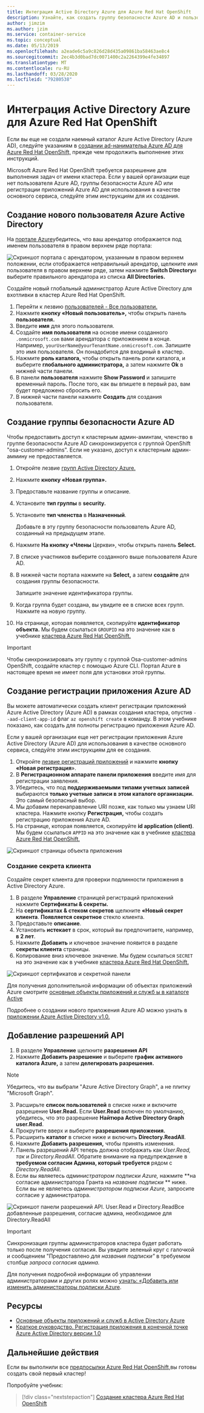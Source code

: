 ```yaml
---
title: Интеграция Active Directory Azure для Azure Red Hat OpenShift
description: Узнайте, как создать группу безопасности Azure AD и пользователя для тестирования приложений в кластере Microsoft Azure Red Hat OpenShift.
author: jimzim
ms.author: jzim
ms.service: container-service
ms.topic: conceptual
ms.date: 05/13/2019
ms.openlocfilehash: a2eade6c5a9c826d28d435a09861ba58463ae8c4
ms.sourcegitcommit: 2ec4b3d0bad7dc0071400c2a2264399e4fe34897
ms.translationtype: MT
ms.contentlocale: ru-RU
ms.lasthandoff: 03/28/2020
ms.locfileid: "79280538"
---
```

# <a name="azure-active-directory-integration-for-azure-red-hat-openshift"></a>Интеграция Active Directory Azure для Azure Red Hat OpenShift

Если вы еще не создали наемный каталог Azure Active Directory (Azure AD), следуйте указаниям в [создании ad-нанимательа Azure AD для Azure Red Hat OpenShift,](howto-create-tenant.md) прежде чем продолжить выполнение этих инструкций.

Microsoft Azure Red Hat OpenShift требуется разрешение для выполнения задач от имени кластера. Если у вашей организации еще нет пользователя Azure AD, группы безопасности Azure AD или регистрации приложений Azure AD для использования в качестве основного сервиса, следуйте этим инструкциям для их создания.

## <a name="create-a-new-azure-active-directory-user"></a>Создание нового пользователя Azure Active Directory

На [портале Azure](https://portal.azure.com)убедитесь, что ваш арендатор отображается под именем пользователя в правом верхнем ряде портала:

![Скриншот портала с арендатором,](./media/howto-create-tenant/tenant-callout.png) указанным в правом верхнем положении, если отображается неправильный арендатор, щелкните имя пользователя в правом верхнем ряде, затем нажмите **Switch Directory**и выберите правильного арендатора из списка **All Directories.**

Создайте новый глобальный администратор Azure Active Directory для вхотливки в кластер Azure Red Hat OpenShift.

1. Перейти к лезвию [пользователей - Все пользователи.](https://portal.azure.com/#blade/Microsoft_AAD_IAM/UsersManagementMenuBlade/AllUsers)
2. Нажмите **кнопку «Новый пользователь»,** чтобы открыть панель **пользователя.**
3. Введите **имя** для этого пользователя.
4. Создайте **имя пользователя** на основе имени созданного `.onmicrosoft.com` вами арендатора с приложением в конце. Например, `yourUserName@yourTenantName.onmicrosoft.com`. Запишите это имя пользователя. Он понадобится для входиный в кластер.
5. Нажмите **роль каталога,** чтобы открыть панель роли каталога, и выберите **глобального администратора,** а затем нажмите **Ok** в нижней части панели.
6. В панели **пользователя** нажмите **Show Password** и запишите временный пароль. После того, как вы впишете в первый раз, вам будет предложено сбросить его.
7. В нижней части панели нажмите **Создать** для создания пользователя.

## <a name="create-an-azure-ad-security-group"></a>Создание группы безопасности Azure AD

Чтобы предоставить доступ к кластерным админ-аминтам, членство в группе безопасности Azure AD синхронизируется с группой OpenShift "osa-customer-admins". Если не указано, доступ к кластерным админ-аммину не предоставляется.

1. Откройте лезвие [групп Active Directory Azure.](https://portal.azure.com/#blade/Microsoft_AAD_IAM/GroupsManagementMenuBlade/AllGroups)
2. Нажмите **кнопку «Новая группа».**
3. Предоставьте название группы и описание.
4. Установите **тип группы** в **security.**
5. Установите **тип членства** в **Назначенный**.

    Добавьте в эту группу безопасности пользователь Azure AD, созданный на предыдущем этапе.

6. Нажмите **На кнопку «Члены** Церкви», чтобы открыть панель **Select.**
7. В списке участников выберите созданного выше пользователя Azure AD.
8. В нижней части портала нажмите на **Select,** а затем **создайте** для создания группы безопасности.

    Запишите значение идентификатора группы.

9. Когда группа будет создана, вы увидите ее в списке всех групп. Нажмите на новую группу.
10. На странице, которая появляется, скопируйте **идентификатор объекта.** Мы будем ссылаться `GROUPID` на это значение как в учебнике [кластера Azure Red Hat OpenShift.](tutorial-create-cluster.md)

> [!IMPORTANT]
> Чтобы синхронизировать эту группу с группой Osa-customer-admins OpenShift, создайте кластер с помощью Azure CLI. Портал Azure в настоящее время не имеет поля для установки этой группы.

## <a name="create-an-azure-ad-app-registration"></a>Создание регистрации приложения Azure AD

Вы можете автоматически создать клиент регистрации приложений Azure Active Directory (Azure AD) в рамках создания кластера, опустив `--aad-client-app-id` флаг `az openshift create` в команду. В этом учебнике показано, как создать для полноты регистрацию приложения Azure AD.

Если у вашей организации еще нет регистрации приложения Azure Active Directory (Azure AD) для использования в качестве основного сервиса, следуйте этим инструкциям для ее создания.

1. Откройте [лезвие регистраций приложений](https://portal.azure.com/#blade/Microsoft_AAD_IAM/ActiveDirectoryMenuBlade/RegisteredAppsPreview) и нажмите **кнопку «Новая регистрация**».
2. В **Регистрационном аппарате панели приложения** введите имя для регистрации заявления.
3. Убедитесь, что под **поддерживаемыми типами учетных записей** выбираются **только учетные записи в этом каталоге организации.** Это самый безопасный выбор.
4. Мы добавим перенаправление URI позже, как только мы узнаем URI кластера. Нажмите кнопку **Регистрация,** чтобы создать регистрацию приложения Azure AD.
5. На странице, которая появляется, скопируйте **id application (client)**. Мы будем ссылаться `APPID` на это значение как в учебнике [кластера Azure Red Hat OpenShift.](tutorial-create-cluster.md)

![Скриншот страницы объекта приложения](./media/howto-create-tenant/get-app-id.png)

### <a name="create-a-client-secret"></a>Создание секрета клиента

Создайте секрет клиента для проверки подлинности приложения в Active Directory Azure.

1. В разделе **Управление** страницей регистраций приложений нажмите **Сертификаты & секреты.**
2. На **сертификатах & стеком секретов** щелкните **«Новый секрет клиента**.  **Появляется секретное** стекло клиента.
3. Предоставьте **описание**.
4. Установить **истекает** в срок, который вы предпочитаете, например, **в 2 лет**.
5. Нажмите **Добавить** и ключевое значение появится в разделе **секреты клиента** страницы.
6. Копирование вниз ключевое значение. Мы будем ссылаться `SECRET` на это значение как в учебнике [кластера Azure Red Hat OpenShift.](tutorial-create-cluster.md)

![Скриншот сертификатов и секретной панели](./media/howto-create-tenant/create-key.png)

Для получения дополнительной информации об объектах приложений Azure смотрите [основные объекты приложений и служб ы в каталоге Active](https://docs.microsoft.com/azure/active-directory/develop/app-objects-and-service-principals)

Подробнее о создании нового приложения Azure AD можно узнать в [приложении Azure Active Directory v1.0.](https://docs.microsoft.com/azure/active-directory/develop/quickstart-v1-add-azure-ad-app)

## <a name="add-api-permissions"></a>Добавление разрешений API

[//]: # (Не переоденьитесь в Microsoft Graph. Он не работает с Microsoft Graph.)
1. В разделе **Управление** щелкните **разрешения API**
2. Нажмите **Добавить разрешение** и выберите **график активного каталога Azure,** а затем **делегировать разрешения.**
> [!NOTE]
> Убедитесь, что вы выбрали "Azure Active Directory Graph", а не плитку "Microsoft Graph".

3. Расширьте **список пользователей** в списке ниже и включите разрешение **User.Read.** Если **User.Read** включен по умолчанию, убедитесь, что это разрешение **Найтюра Active Directory Graph** **user.Read**.
4. Прокрутите вверх и выберите **разрешения приложения.**
5. Расширить **каталог** в списке ниже и включить **Directory.ReadAll**.
6. Нажмите **Добавить разрешения,** чтобы принять изменения.
7. Панель разрешений API теперь должна отображать как *User.Read, так* и *Directory.ReadAll*. Обратите внимание на предупреждение в **требуемом согласии Админа, который требуется** рядом с *Directory.ReadAll*.
8. Если вы являетесь *администратором подписки Azure,* нажмите **на согласие администратора Гранта на *название подписки* ** ниже. Если вы не являетесь *администратором подписки Azure,* запросите согласие у администратора.

![Скриншот панели разрешений API. User.Read и Directory.ReadВсе добавленные разрешения, согласие админа, необходимое для Directory.ReadAll](./media/howto-aad-app-configuration/permissions-required.png)

> [!IMPORTANT]
> Синхронизация группы администраторов кластера будет работать только после получения согласия. Вы увидите зеленый круг с галочкой и сообщением "Предоставлено *для названия подписки"* в требуемом столбце *запроса согласия админа.*

Для получения подробной информации об управлении администраторами и других ролях можно [узнать: «Добавить или изменить администраторы подписки Azure](https://docs.microsoft.com/azure/billing/billing-add-change-azure-subscription-administrator).

## <a name="resources"></a>Ресурсы

* [Основные объекты приложений и служб в Active Directory Azure](https://docs.microsoft.com/azure/active-directory/develop/app-objects-and-service-principals)
* [Краткое руководство. Регистрация приложения в конечной точке Azure Active Directory версии 1.0](https://docs.microsoft.com/azure/active-directory/develop/quickstart-v1-add-azure-ad-app)

## <a name="next-steps"></a>Дальнейшие действия

Если вы выполнили все [предпосылки Azure Red Hat OpenShift,](howto-setup-environment.md)вы готовы создать свой первый кластер!

Попробуйте учебник:
> [!div class="nextstepaction"]
> [Создание кластера Azure Red Hat OpenShift](tutorial-create-cluster.md)
